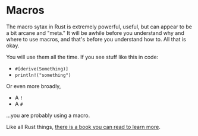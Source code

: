 # Macros

The macro sytax in Rust is extremely powerful, useful, but can appear to be a bit
arcane and "meta." It will be awhile before you understand why and where to use
macros, and that's before you understand how to. All that is okay.

You will use them all the time. If you see stuff like this in code:

- `#[derive(Something)]`
- `println!("something")`

Or even more broadly,

- A `!`
- A `#`

...you are probably using a macro.


Like all Rust things, [there is a book you can read to learn more](https://veykril.github.io/tlborm/).

